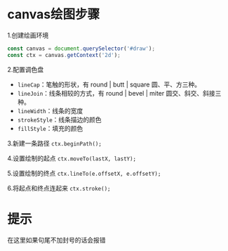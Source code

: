# canvas绘图步骤

1.创建绘画环境

```js
const canvas = document.querySelector('#draw');
const ctx = canvas.getContext('2d');
```

2.配置调色盘

- `lineCap`：笔触的形状，有 round | butt | square 圆、平、方三种。
- `lineJoin`：线条相较的方式，有 round | bevel | miter 圆交、斜交、斜接三种。
- `lineWidth`：线条的宽度
- `strokeStyle`：线条描边的颜色
- `fillStyle`：填充的颜色

3.新建一条路径 `ctx.beginPath();`

4.设置绘制的起点 `ctx.moveTo(lastX, lastY);`

5.设置绘制的终点 `ctx.lineTo(e.offsetX, e.offsetY);`

6.将起点和终点连起来 `ctx.stroke();`

# 提示

在这里如果句尾不加封号的话会报错
